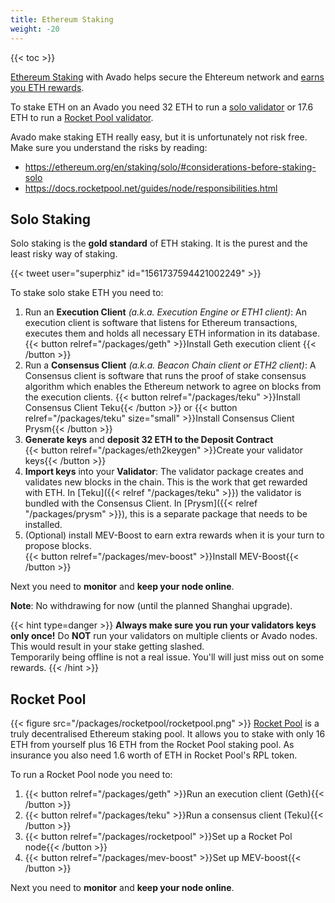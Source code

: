 ```yaml
---
title: Ethereum Staking
weight: -20
---
```


{{< toc >}}

[Ethereum Staking](https://ethereum.org/en/staking/solo) with Avado helps secure the Ehtereum network and [earns you ETH rewards](https://ava.do/#ethvalidator). 

To stake ETH on an Avado you need 32 ETH to run a [solo validator](#solo-staking) or 17.6 ETH to run a [Rocket Pool validator](#rocket-pool).

Avado make staking ETH really easy, but it is unfortunately not risk free.
Make sure you understand the risks by reading:
* <https://ethereum.org/en/staking/solo/#considerations-before-staking-solo>
* <https://docs.rocketpool.net/guides/node/responsibilities.html>

## Solo Staking

Solo staking is the **gold standard** of ETH staking. It is the purest and the least risky way of staking.

{{< tweet user="superphiz" id="1561737594421002249" >}}

To stake solo stake ETH you need to:
1.  Run an **Execution Client** _(a.k.a. Execution Engine or ETH1 client)_: An execution client is software that listens for Ethereum transactions, executes them and holds all necessary ETH information in its database.  
    {{< button relref="/packages/geth" >}}Install Geth execution client {{< /button >}}
2. Run a **Consensus Client** _(a.k.a. Beacon Chain client or ETH2 client)_: A Consensus client is software that runs the proof of stake consensus algorithm which enables the Ethereum network to agree on blocks from the execution clients. 
    {{< button relref="/packages/teku" >}}Install Consensus Client Teku{{< /button >}} or {{< button relref="/packages/teku" size="small" >}}Install Consensus Client Prysm{{< /button >}}
3. **Generate keys** and **deposit 32 ETH to the Deposit Contract**  
   {{< button relref="/packages/eth2keygen" >}}Create your validator keys{{< /button >}}
4. **Import keys** into your **Validator**: The validator package creates and validates new blocks in the chain. This is the work that get rewarded with ETH. In [Teku]({{< relref "/packages/teku" >}}) the validator is bundled with the Consensus Client. In [Prysm]({{< relref "/packages/prysm" >}}), this is a separate package that needs to be installed.
5. (Optional) install MEV-Boost to earn extra rewards when it is your turn to propose blocks.  
   {{< button relref="/packages/mev-boost" >}}Install MEV-Boost{{< /button >}}

Next you need to **monitor** and **keep your node online**.

**Note**: No withdrawing for now (until the planned Shanghai upgrade).

{{< hint type=danger >}}
**Always make sure you run your validators keys only once!** Do **NOT** run your validators on multiple clients or Avado nodes. This would result in your stake getting slashed.  
Temporarily being offline is not a real issue. You'll will just miss out on some rewards.
{{< /hint >}}

## Rocket Pool

{{< figure src="/packages/rocketpool/rocketpool.png" >}}
[Rocket Pool](https://rocketpool.net/) is a truly decentralised Ethereum staking pool. It allows you to stake with only 16 ETH from yourself plus 16 ETH from the Rocket Pool staking pool. As insurance you also need 1.6 worth of ETH in Rocket Pool's RPL token.

To run a Rocket Pool node you need to:
1. {{< button relref="/packages/geth" >}}Run an execution client (Geth){{< /button >}}
2. {{< button relref="/packages/teku" >}}Run a consensus client (Teku){{< /button >}}
3. {{< button relref="/packages/rocketpool" >}}Set up a Rocket Pol node{{< /button >}}
4. {{< button relref="/packages/mev-boost" >}}Set up MEV-boost{{< /button >}}

Next you need to **monitor** and **keep your node online**.
